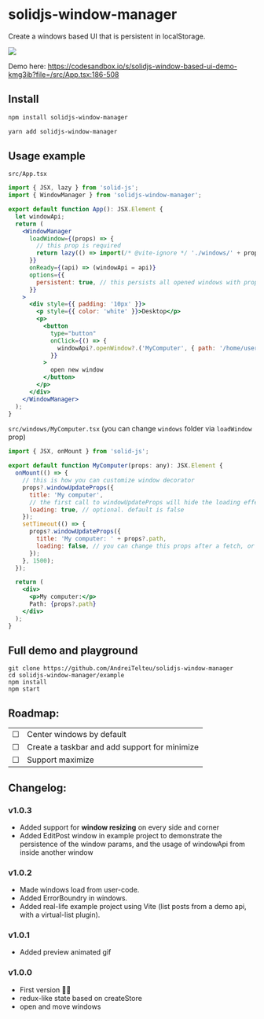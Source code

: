 # solidjs-window-manager

Create a windows based UI that is persistent in localStorage.

<img src="https://i.imgur.com/gA022I4.gif" />

Demo here: https://codesandbox.io/s/solidjs-window-based-ui-demo-kmg3ib?file=/src/App.tsx:186-508

## Install

```bash
npm install solidjs-window-manager
```

```bash
yarn add solidjs-window-manager
```

## Usage example

`src/App.tsx`

```jsx
import { JSX, lazy } from 'solid-js';
import { WindowManager } from 'solidjs-window-manager';

export default function App(): JSX.Element {
  let windowApi;
  return (
    <WindowManager
      loadWindow={(props) => {
        // this prop is required
        return lazy(() => import(/* @vite-ignore */ './windows/' + props.component));
      }}
      onReady={(api) => (windowApi = api)}
      options={{
        persistent: true, // this persists all opened windows with props, position and size in localstorage
      }}
    >
      <div style={{ padding: '10px' }}>
        <p style={{ color: 'white' }}>Desktop</p>
        <p>
          <button
            type="button"
            onClick={() => {
              windowApi?.openWindow?.('MyComputer', { path: '/home/user' });
            }}
          >
            open new window
          </button>
        </p>
      </div>
    </WindowManager>
  );
}
```

`src/windows/MyComputer.tsx` (you can change `windows` folder via `loadWindow` prop)

```jsx
import { JSX, onMount } from 'solid-js';

export default function MyComputer(props: any): JSX.Element {
  onMount(() => {
    // this is how you can customize window decorator
    props?.windowUpdateProps({
      title: 'My computer',
      // the first call to windowUpdateProps will hide the loading effect, unless you overwrite it like so
      loading: true, // optional. default is false
    });
    setTimeout(() => {
      props?.windowUpdateProps({
        title: 'My computer: ' + props?.path,
        loading: false, // you can change this props after a fetch, or anytime
      });
    }, 1500);
  });

  return (
    <div>
      <p>My computer:</p>
      Path: {props?.path}
    </div>
  );
}
```

## Full demo and playground

```
git clone https://github.com/AndreiTelteu/solidjs-window-manager
cd solidjs-window-manager/example
npm install
npm start
```

## Roadmap:

|          |                                               |
| -------- | --------------------------------------------- |
| &#x2610; | Center windows by default                     |
| &#x2610; | Create a taskbar and add support for minimize |
| &#x2610; | Support maximize                              |

## Changelog:

### v1.0.3

- Added support for **window resizing** on every side and corner
- Added EditPost window in example project to demonstrate the persistence of the window params, and the usage of windowApi from inside another window

### v1.0.2

- Made windows load from user-code.
- Added ErrorBoundry in windows.
- Added real-life example project using Vite (list posts from a demo api, with a virtual-list plugin).

### v1.0.1

- Added preview animated gif

### v1.0.0

- First version 🎉🥳
- redux-like state based on createStore
- open and move windows

